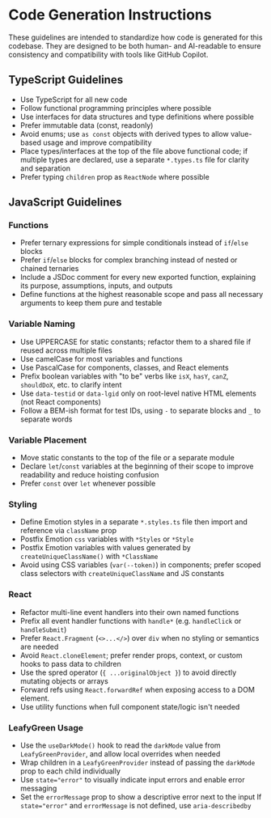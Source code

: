 # Code Generation Instructions

These guidelines are intended to standardize how code is generated for this codebase. They are designed to be both human- and AI-readable to ensure consistency and compatibility with tools like GitHub Copilot.

## TypeScript Guidelines
- Use TypeScript for all new code
- Follow functional programming principles where possible
- Use interfaces for data structures and type definitions where possible
- Prefer immutable data (const, readonly)
- Avoid enums; use `as const` objects with derived types to allow value-based usage and improve compatibility
- Place types/interfaces at the top of the file above functional code; if multiple types are declared, use a separate `*.types.ts` file for clarity and separation
- Prefer typing `children` prop as `ReactNode` where possible

## JavaScript Guidelines

### Functions
- Prefer ternary expressions for simple conditionals instead of `if`/`else` blocks
- Prefer `if`/`else` blocks for complex branching instead of nested or chained ternaries
- Include a JSDoc comment for every new exported function, explaining its purpose, assumptions, inputs, and outputs
- Define functions at the highest reasonable scope and pass all necessary arguments to keep them pure and testable

### Variable Naming
- Use UPPERCASE for static constants; refactor them to a shared file if reused across multiple files
- Use camelCase for most variables and functions
- Use PascalCase for components, classes, and React elements
- Prefix boolean variables with "to be" verbs like `isX`, `hasY`, `canZ`, `shouldDoX`, etc. to clarify intent
- Use `data-testid` or `data-lgid` only on root-level native HTML elements (not React components)
- Follow a BEM-ish format for test IDs, using `-` to separate blocks and `_` to separate words

### Variable Placement
- Move static constants to the top of the file or a separate module
- Declare `let`/`const` variables at the beginning of their scope to improve readability and reduce hoisting confusion
- Prefer `const` over `let` whenever possible

### Styling
- Define Emotion styles in a separate `*.styles.ts` file then import and reference via `className` prop
- Postfix Emotion `css` variables with `*Styles` or `*Style`
- Postfix Emotion variables with values generated by `createUniqueClassName()` with `*ClassName`
- Avoid using CSS variables (`var(--token)`) in components; prefer scoped class selectors with `createUniqueClassName` and JS constants

### React
- Refactor multi-line event handlers into their own named functions
- Prefix all event handler functions with `handle*` (e.g. `handleClick` or `handleSubmit`)
- Prefer `React.Fragment` (`<>...</>`) over `div` when no styling or semantics are needed
- Avoid `React.cloneElement`; prefer render props, context, or custom hooks to pass data to children
- Use the spred operator (`{ ...originalObject }`) to avoid directly mutating objects or arrays
- Forward refs using `React.forwardRef` when exposing access to a DOM element.
- Use utility functions when full component state/logic isn't needed

### LeafyGreen Usage
- Use the `useDarkMode()` hook to read the `darkMode` value from `LeafyGreenProvider`, and allow local overrides when needed
- Wrap children in a `LeafyGreenProvider` instead of passing the `darkMode` prop to each child individually
- Use `state="error"` to visually indicate input errors and enable error messaging
- Set the `errorMessage` prop to show a descriptive error next to the input
If `state="error"` and `errorMessage` is not defined, use `aria-describedby`
